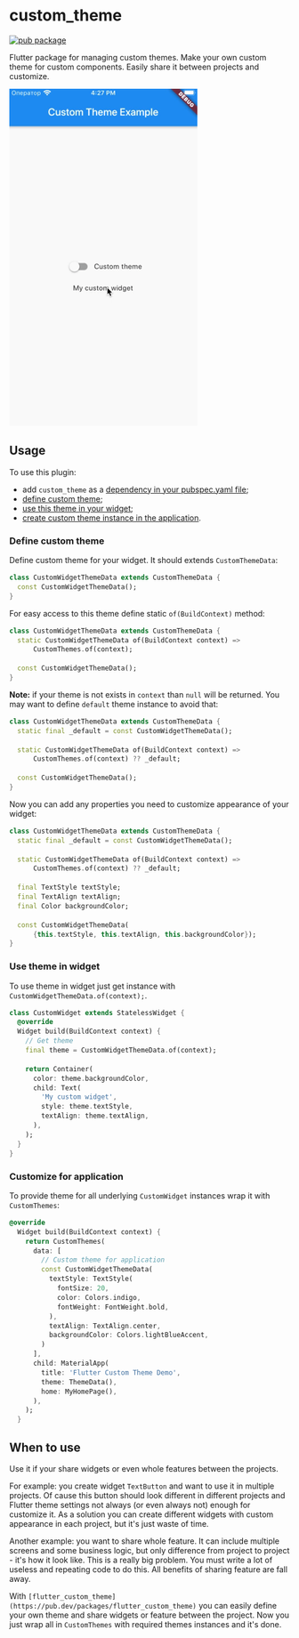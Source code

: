 # custom_theme

[![pub package](https://img.shields.io/pub/v/flutter_custom_theme)](https://pub.dartlang.org/packages/flutter_custom_theme)

Flutter package for managing custom themes.
Make your own custom theme for custom components. Easily share it between projects and customize.

![](https://raw.githubusercontent.com/Innim/flutter_custom_theme/master/readme_images/demo.gif)

## Usage

To use this plugin:

 * add `custom_theme` as a [dependency in your pubspec.yaml file](https://flutter.dev/platform-plugins/);
 * [define custom theme](#define-custom-theme);
 * [use this theme in your widget](#use-theme-in-widget);
 * [create custom theme instance in the application](#customize-for-application).

### Define custom theme

Define custom theme for your widget. It should extends `CustomThemeData`:

```dart
class CustomWidgetThemeData extends CustomThemeData {
  const CustomWidgetThemeData();
}
```

For easy access to this theme define static `of(BuildContext)` method:

```dart
class CustomWidgetThemeData extends CustomThemeData {
  static CustomWidgetThemeData of(BuildContext context) =>
      CustomThemes.of(context);

  const CustomWidgetThemeData();
}
```

**Note:** if your theme is not exists in `context` than `null` will be returned.
You may want to define `default` theme instance to avoid that:

```dart
class CustomWidgetThemeData extends CustomThemeData {
  static final _default = const CustomWidgetThemeData();

  static CustomWidgetThemeData of(BuildContext context) =>
      CustomThemes.of(context) ?? _default;

  const CustomWidgetThemeData();
}
```

Now you can add any properties you need to customize appearance of your widget:

```dart
class CustomWidgetThemeData extends CustomThemeData {
  static final _default = const CustomWidgetThemeData();

  static CustomWidgetThemeData of(BuildContext context) =>
      CustomThemes.of(context) ?? _default;

  final TextStyle textStyle;
  final TextAlign textAlign;
  final Color backgroundColor;

  const CustomWidgetThemeData(
      {this.textStyle, this.textAlign, this.backgroundColor});
}
```

### Use theme in widget

To use theme in widget just get instance with `CustomWidgetThemeData.of(context);`.

```dart
class CustomWidget extends StatelessWidget {
  @override
  Widget build(BuildContext context) {
    // Get theme
    final theme = CustomWidgetThemeData.of(context);

    return Container(
      color: theme.backgroundColor,
      child: Text(
        'My custom widget',
        style: theme.textStyle,
        textAlign: theme.textAlign,
      ),
    );
  }
}
```

### Customize for application

To provide theme for all underlying `CustomWidget` instances wrap it with `CustomThemes`:
```dart
@override
  Widget build(BuildContext context) {
    return CustomThemes(
      data: [
        // Custom theme for application
        const CustomWidgetThemeData(
          textStyle: TextStyle(
            fontSize: 20,
            color: Colors.indigo,
            fontWeight: FontWeight.bold,
          ),
          textAlign: TextAlign.center,
          backgroundColor: Colors.lightBlueAccent,
        )
      ],
      child: MaterialApp(
        title: 'Flutter Custom Theme Demo',
        theme: ThemeData(),
        home: MyHomePage(),
      ),
    );
  }
```

## When to use

Use it if your share widgets or even whole features between the projects.

For example: you create widget `TextButton` and want to use it in multiple projects.
Of cause this button should look different in different projects and Flutter theme settings
not always (or even always not) enough for customize it. As a solution you can create
different widgets with custom appearance in each project, but it's just waste of time.

Another example: you want to share whole feature. It can include multiple screens and
some business logic, but only difference from project to project - it's how it look like.
This is a really big problem. You must write a lot of useless and repeating code to do this.
All benefits of sharing feature are fall away.

With `[flutter_custom_theme](https://pub.dev/packages/flutter_custom_theme)` you can easily
define your own theme and share widgets or feature between the project.
Now you just wrap all in `CustomThemes` with required themes instances and it's done.